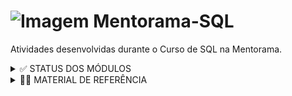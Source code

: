 # ![Imagem](https://user-images.githubusercontent.com/72770754/227396676-207a6e72-7dbc-4404-baba-19b992ce4507.png)   Mentorama-SQL

 Atividades desenvolvidas durante o Curso de SQL na Mentorama.

<details><summary> ✅ STATUS DOS MÓDULOS </summary>

<p>

- [x] Módulo 1: Introdução aos bancos de dados e à linguagem SQL
- [x] Módulo 2: Consultas SELECT
- [x] Módulo 3: Filtros WHERE
- [x] Módulo 4: Ordenação e Agrupamento
- [x] Módulo 5: Funções de Agregação
- [x] Módulo 6: Cláusula CASE
- [x] Módulo 7: Relacionamentos e INNER JOIN
- [x] Módulo 8: Relacionamentos Avançados
- [x] Módulo 9: Subconsultas e tabelas temporárias
- [x] Módulo 10: Funções de Janela
- [ ] Módulo 11: Funções Avançadas: Datas e Strings
- [ ] Módulo 12: Linguagem de definição de dados
- [ ] Módulo 13: Linguagem de manipulação de dados
- [ ] Módulo 14: Desempenho do OBD e design do sistema
- [ ] Módulo 15: Controle de nível de acesso
- [ ] Módulo 16: Softwares de banco de dados
- [ ] Módulo 17: Projeto Final


  </p>

</details>


 <details><summary> 👩‍💻 MATERIAL DE REFERÊNCIA </summary>

<p>

1) **MySQL**: disponível em https://www.mysql.com

2) Instalação do **MySQL Community Edition**:   
      2.1) **MySQL Server v.8.0.22** disponível em https://dev.mysql.com/downloads/mysql/
 
      2.2) **MySQL Workbench v8.0.22** disponível em https://dev.mysql.com/downloads/workbench/

3) **Base de dados Sakila** disponível em https://dev.mysql.com/doc/sakila/en/sakila-installation.html
 
  </p>

</details>
